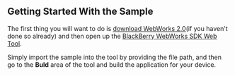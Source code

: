 ## Getting Started With the Sample

The first thing you will want to do is [download WebWorks 2.0](https://developer.blackberry.com/html5/download/)(if you haven't done so already) and then open up
the [BlackBerry WebWorks SDK Web Tool](https://developer.blackberry.com/html5/documentation/v2_0/creating_a_webworks_project.html).

Simply import the sample into the tool by providing the file path, and then go to the **Buld** area of the tool and build the application for your device.

